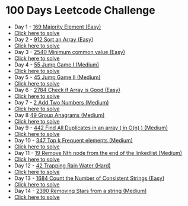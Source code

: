 # 100 Days Leetcode Challenge
- Day 1 - [169 Majority Element (Easy)](https://github.com/jyashcs/leetcode/blob/master/Day%201%20169%20Majority%20Element.cpp)
- [Click here to solve](https://leetcode.com/problems/majority-element/description/)
- Day 2 - [912 Sort an Array (Easy)](https://github.com/jyashcs/leetcode/blob/master/Day%202%20912%20Sort%20an%20Array.cpp)
- [Click here to solve](https://leetcode.com/problems/sort-an-array/description/)
- Day 3 - [2540 Minimum common value (Easy)](https://github.com/jyashcs/leetcode/blob/master/Day%203%202540.%20Minimum%20Common%20Value.cpp)
- [Click here to solve](https://leetcode.com/problems/minimum-common-value/description/)
- Day 4 - [55 Jump Game I (Medium)](https://github.com/jyashcs/leetcode/blob/master/Day%204%2055%20Jump%20Game.cpp)
- [Click here to solve](https://leetcode.com/problems/jump-game/description/)
- Day 5 - [45 Jump Game II (Medium)](https://github.com/jyashcs/leetcode/blob/master/Day%205%2045%20Jump%20Game%202.cpp)
- [Click here to solve](https://leetcode.com/problems/jump-game-ii/description/)
- Day 6 - [2784 Check if Array is Good (Easy)](https://github.com/jyashcs/leetcode/blob/master/Day%206%202784%20Check%20if%20Array%20is%20Good.cpp)
- [Click here to solve](https://leetcode.com/problems/check-if-array-is-good/description/)
- Day 7 - [2 Add Two Numbers (Medium)](https://github.com/jyashcs/leetcode/blob/master/Day%207%202.%20Add%20Two%20Numbers.cpp)
- [Click here to solve](https://leetcode.com/problems/add-two-numbers/)
- Day 8 [49 Group Anagrams (Medium)](https://github.com/jyashcs/leetcode/blob/master/Day%208%20Group%20Anagrams.cpp)
- [Click here to solve](https://leetcode.com/problems/group-anagrams/description/)
- Day 9 - [442 Find All Duplicates in an array ( in O(n) ) (Medium)](https://github.com/jyashcs/leetcode/blob/master/Day%209%20Find%20All%20Duplicates%20in%20an%20array.cpp)
- [Click here to solve](https://leetcode.com/problems/find-all-duplicates-in-an-array/)
- Day 10 - [347 Top k Frequent elements (Medium)](https://github.com/jyashcs/leetcode/blob/master/Day%2010%20347%20Top%20K%20Frequent%20Elements.cpp)
- [Click here to solve](https://leetcode.com/problems/top-k-frequent-elements/)
- Day 11 - [19 Remove Nth node from the end of the linkedlist (Medium)](https://github.com/jyashcs/leetcode/blob/master/Day%2011%2019%20Remove%20Nth%20Node%20from%20the%20end%20of%20the%20linkedlist.cpp)
- [Click here to solve](https://leetcode.com/problemset/)
- Day 12 - [42 Trapping Rain Water (Hard)](https://github.com/jyashcs/leetcode/blob/master/Day%2012%20Trappint%20Rain%20Water.cpp)
- [Click here to solve](https://leetcode.com/problems/trapping-rain-water/description/)
- Day 13 - [1684 Count the Number of Consistent Strings (Easy)](https://github.com/jyashcs/leetcode/blob/master/Day%2013%201684.%20Count%20the%20Number%20of%20Consistent%20Strings.cpp)
- [Click here to solve](https://leetcode.com/problems/count-the-number-of-consistent-strings/description/)
- Day 14 - [2390 Removing Stars from a string (Medium)](https://github.com/jyashcs/leetcode/blob/master/Day%2014%202390%20Removing%20Stars%20from%20a%20string.cpp)
- [Click here to solve](https://leetcode.com/problems/removing-stars-from-a-string/?envType=study-plan-v2&envId=leetcode-75)
